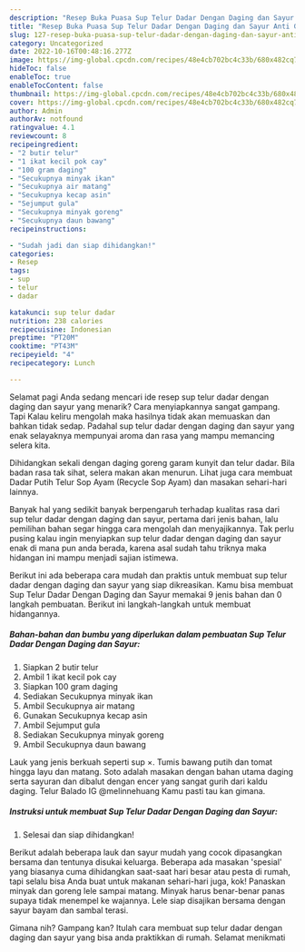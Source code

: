 ```yaml
---
description: "Resep Buka Puasa Sup Telur Dadar Dengan Daging dan Sayur Anti Gagal"
title: "Resep Buka Puasa Sup Telur Dadar Dengan Daging dan Sayur Anti Gagal"
slug: 127-resep-buka-puasa-sup-telur-dadar-dengan-daging-dan-sayur-anti-gagal
category: Uncategorized
date: 2022-10-16T00:48:16.277Z
image: https://img-global.cpcdn.com/recipes/48e4cb702bc4c33b/680x482cq70/sup-telur-dadar-dengan-daging-dan-sayur-foto-resep-utama.jpg
hideToc: false
enableToc: true
enableTocContent: false
thumbnail: https://img-global.cpcdn.com/recipes/48e4cb702bc4c33b/680x482cq70/sup-telur-dadar-dengan-daging-dan-sayur-foto-resep-utama.jpg
cover: https://img-global.cpcdn.com/recipes/48e4cb702bc4c33b/680x482cq70/sup-telur-dadar-dengan-daging-dan-sayur-foto-resep-utama.jpg
author: Admin
authorAv: notfound
ratingvalue: 4.1
reviewcount: 8
recipeingredient:
- "2 butir telur"
- "1 ikat kecil pok cay"
- "100 gram daging"
- "Secukupnya minyak ikan"
- "Secukupnya air matang"
- "Secukupnya kecap asin"
- "Sejumput gula"
- "Secukupnya minyak goreng"
- "Secukupnya daun bawang"
recipeinstructions:

- "Sudah jadi dan siap dihidangkan!"
categories:
- Resep
tags:
- sup
- telur
- dadar

katakunci: sup telur dadar 
nutrition: 238 calories
recipecuisine: Indonesian
preptime: "PT20M"
cooktime: "PT43M"
recipeyield: "4"
recipecategory: Lunch

---
```



Selamat pagi Anda sedang mencari ide resep sup telur dadar dengan daging dan sayur yang menarik? Cara menyiapkannya sangat gampang. Tapi Kalau keliru mengolah maka hasilnya tidak akan memuaskan dan bahkan tidak sedap. Padahal sup telur dadar dengan daging dan sayur yang enak selayaknya mempunyai aroma dan rasa yang mampu memancing selera kita.


Dihidangkan sekali dengan daging goreng garam kunyit dan telur dadar. Bila badan rasa tak sihat, selera makan akan menurun. Lihat juga cara membuat Dadar Putih Telur Sop Ayam (Recycle Sop Ayam) dan masakan sehari-hari lainnya.

Banyak hal yang sedikit banyak berpengaruh terhadap kualitas rasa dari sup telur dadar dengan daging dan sayur, pertama dari jenis bahan, lalu pemilihan bahan segar hingga cara mengolah dan menyajikannya. Tak perlu pusing kalau ingin menyiapkan sup telur dadar dengan daging dan sayur enak di mana pun anda berada, karena asal sudah tahu triknya maka hidangan ini mampu menjadi sajian istimewa.


Berikut ini ada beberapa cara mudah dan praktis untuk membuat sup telur dadar dengan daging dan sayur yang siap dikreasikan. Kamu bisa membuat Sup Telur Dadar Dengan Daging dan Sayur memakai 9 jenis bahan dan 0 langkah pembuatan. Berikut ini langkah-langkah untuk membuat hidangannya.

<!--inarticleads1-->

##### Bahan-bahan dan bumbu yang diperlukan dalam pembuatan Sup Telur Dadar Dengan Daging dan Sayur:

1. Siapkan 2 butir telur
1. Ambil 1 ikat kecil pok cay
1. Siapkan 100 gram daging
1. Sediakan Secukupnya minyak ikan
1. Ambil Secukupnya air matang
1. Gunakan Secukupnya kecap asin
1. Ambil Sejumput gula
1. Sediakan Secukupnya minyak goreng
1. Ambil Secukupnya daun bawang


Lauk yang jenis berkuah seperti sup ×. Tumis bawang putih dan tomat hingga layu dan matang. Soto adalah masakan dengan bahan utama daging serta sayuran dan dibalut dengan encer yang sangat gurih dari kaldu daging. Telur Balado IG @melinnehuang Kamu pasti tau kan gimana. 

<!--inarticleads2-->

##### Instruksi untuk membuat Sup Telur Dadar Dengan Daging dan Sayur:


1. Selesai dan siap dihidangkan!

Berikut adalah beberapa lauk dan sayur mudah yang cocok dipasangkan bersama dan tentunya disukai keluarga. Beberapa ada masakan &#39;spesial&#39; yang biasanya cuma dihidangkan saat-saat hari besar atau pesta di rumah, tapi selalu bisa Anda buat untuk makanan sehari-hari juga, kok! Panaskan minyak dan goreng lele sampai matang. Minyak harus benar-benar panas supaya tidak menempel ke wajannya. Lele siap disajikan bersama dengan sayur bayam dan sambal terasi. 

Gimana nih? Gampang kan? Itulah cara membuat sup telur dadar dengan daging dan sayur yang bisa anda praktikkan di rumah. Selamat menikmati
